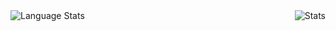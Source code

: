 <img align="left" alt="Language Stats" src="https://github-readme-stats.anuraghazra1.vercel.app/api/top-langs/?username=Sl0m&count_private=true&show_icons=true&theme=dark" />
<img align="right" alt="Stats" src="https://github-readme-stats.vercel.app/api?username=Sl0m&count_private=true&show_icons=true&layout=compact&theme=dark" />
